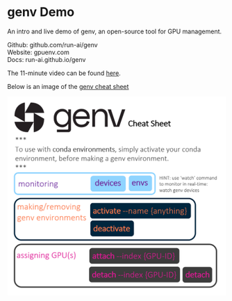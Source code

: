 # genv Demo

An intro and live demo of genv, an open-source tool for GPU management.  

Github: github.com/run-ai/genv  
Website: gpuenv.com  
Docs: run-ai.github.io/genv  
  
The 11-minute video can be found [here](https://youtu.be/_WZR_aO73LU).  
  
Below is an image of the [genv cheat sheet](docs/genv_cheat_sheet.pdf)  
  
![](docs/genv_cheat_sheet.png)  
